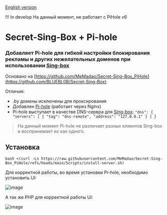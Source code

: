 [English version](https://github.com/MeMadao/Secret-Sing-Box_PiHole/blob/main/Docs/README-EN.md)

!!! In develop
На данный момент, не работает с PiHole v6

# Secret-Sing-Box + Pi-hole

### Добавляет Pi-hole для гибкой настройки блокирования рекламы и других нежелательных доменов при использовании [Sing-box](https://github.com/SagerNet/sing-box)

Основано на [https://github.com/MeMadao/Secret-Sing-Box_PiHole](https://github.com/BLUEBL0B/Secret-Sing-Box)

Отличия:
* .by домены исключены для проксирования
* Добавлен [Pi-hole](https://github.com/pi-hole/pi-hole) (работает через Nginx)
* Pi-hole выступает в качестве DNS-сервра для [Sing-box](https://github.com/SagerNet/sing-box):  `"dns": { "servers": [ { "tag": "dns-remote", "address": "127.0.0.1" } ] }`

> На данный момент Pi-hole не различает разных клиентов Sing-box и воспринимает их как одного.

## Установка

```
bash <(curl -Ls https://raw.githubusercontent.com/MeMadao/Secret-Sing-Box_PiHole/refs/heads/main/Scripts/install-server.sh)
```

Для корректной работы, во время установки Pi-hole, необходимо установить UI:

![image](https://github.com/user-attachments/assets/0b1cbbcc-0b0f-4c56-919e-8d285f4d7691)

А так же PHP для корректной работы UI:

![image](https://github.com/user-attachments/assets/1aaada14-5532-472c-88eb-c601f77e1f16)
